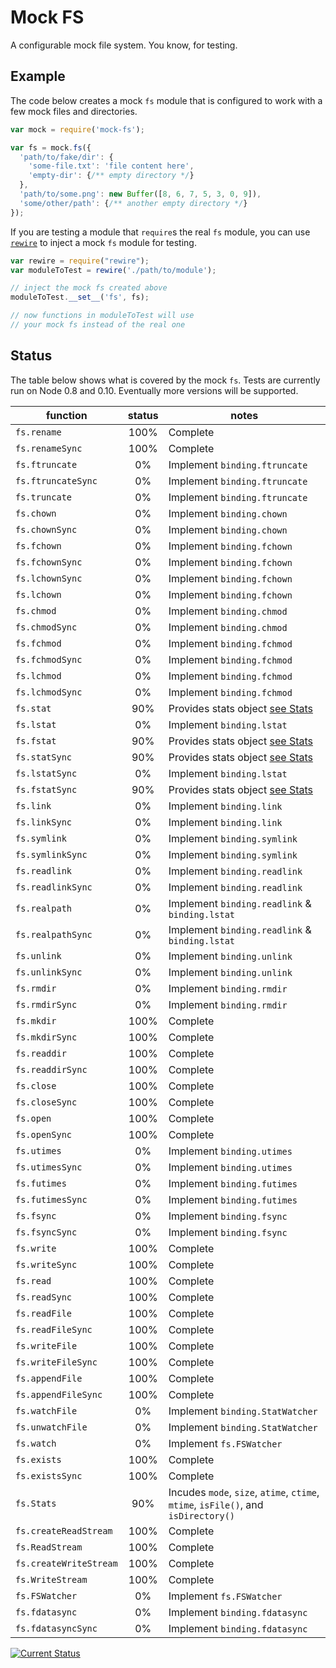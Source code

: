 # Mock FS

A configurable mock file system.  You know, for testing.

## Example

The code below creates a mock `fs` module that is configured to work with a few mock files and directories.

```js
var mock = require('mock-fs');

var fs = mock.fs({
  'path/to/fake/dir': {
    'some-file.txt': 'file content here',
    'empty-dir': {/** empty directory */}
  },
  'path/to/some.png': new Buffer([8, 6, 7, 5, 3, 0, 9]),
  'some/other/path': {/** another empty directory */}
});
```

If you are testing a module that `require`s the real `fs` module, you can use [`rewire`](https://npmjs.org/package/rewire) to inject a mock `fs` module for testing.

```js
var rewire = require("rewire");
var moduleToTest = rewire('./path/to/module');

// inject the mock fs created above
moduleToTest.__set__('fs', fs);

// now functions in moduleToTest will use
// your mock fs instead of the real one
```

## Status

The table below shows what is covered by the mock `fs`.  Tests are currently run on Node 0.8 and 0.10.  Eventually more versions will be supported.

| function               | status | notes    |
|------------------------|:------:|----------|
| `fs.rename`            |   100% | Complete |
| `fs.renameSync`        |   100% | Complete |
| `fs.ftruncate`         |     0% | Implement `binding.ftruncate` |
| `fs.ftruncateSync`     |     0% | Implement `binding.ftruncate` |
| `fs.truncate`          |     0% | Implement `binding.ftruncate` |
| `fs.chown`             |     0% | Implement `binding.chown` |
| `fs.chownSync`         |     0% | Implement `binding.chown` |
| `fs.fchown`            |     0% | Implement `binding.fchown` |
| `fs.fchownSync`        |     0% | Implement `binding.fchown` |
| `fs.lchownSync`        |     0% | Implement `binding.fchown` |
| `fs.lchown`            |     0% | Implement `binding.fchown` |
| `fs.chmod`             |     0% | Implement `binding.chmod` |
| `fs.chmodSync`         |     0% | Implement `binding.chmod` |
| `fs.fchmod`            |     0% | Implement `binding.fchmod` |
| `fs.fchmodSync`        |     0% | Implement `binding.fchmod` |
| `fs.lchmod`            |     0% | Implement `binding.fchmod` |
| `fs.lchmodSync`        |     0% | Implement `binding.fchmod` |
| `fs.stat`              |    90% | Provides stats object [see Stats](#Stats) |
| `fs.lstat`             |     0% | Implement `binding.lstat` |
| `fs.fstat`             |    90% | Provides stats object [see Stats](#Stats) |
| `fs.statSync`          |    90% | Provides stats object [see Stats](#Stats) |
| `fs.lstatSync`         |     0% | Implement `binding.lstat` |
| `fs.fstatSync`         |    90% | Provides stats object [see Stats](#Stats) |
| `fs.link`              |     0% | Implement `binding.link` |
| `fs.linkSync`          |     0% | Implement `binding.link` |
| `fs.symlink`           |     0% | Implement `binding.symlink` |
| `fs.symlinkSync`       |     0% | Implement `binding.symlink` |
| `fs.readlink`          |     0% | Implement `binding.readlink` |
| `fs.readlinkSync`      |     0% | Implement `binding.readlink` |
| `fs.realpath`          |     0% | Implement `binding.readlink` & `binding.lstat` |
| `fs.realpathSync`      |     0% | Implement `binding.readlink` & `binding.lstat` |
| `fs.unlink`            |     0% | Implement `binding.unlink` |
| `fs.unlinkSync`        |     0% | Implement `binding.unlink` |
| `fs.rmdir`             |     0% | Implement `binding.rmdir` |
| `fs.rmdirSync`         |     0% | Implement `binding.rmdir` |
| `fs.mkdir`             |   100% | Complete |
| `fs.mkdirSync`         |   100% | Complete |
| `fs.readdir`           |   100% | Complete |
| `fs.readdirSync`       |   100% | Complete |
| `fs.close`             |   100% | Complete |
| `fs.closeSync`         |   100% | Complete |
| `fs.open`              |   100% | Complete |
| `fs.openSync`          |   100% | Complete |
| `fs.utimes`            |     0% | Implement `binding.utimes` |
| `fs.utimesSync`        |     0% | Implement `binding.utimes` |
| `fs.futimes`           |     0% | Implement `binding.futimes` |
| `fs.futimesSync`       |     0% | Implement `binding.futimes` |
| `fs.fsync`             |     0% | Implement `binding.fsync` |
| `fs.fsyncSync`         |     0% | Implement `binding.fsync` |
| `fs.write`             |   100% | Complete |
| `fs.writeSync`         |   100% | Complete |
| `fs.read`              |   100% | Complete |
| `fs.readSync`          |   100% | Complete |
| `fs.readFile`          |   100% | Complete |
| `fs.readFileSync`      |   100% | Complete |
| `fs.writeFile`         |   100% | Complete |
| `fs.writeFileSync`     |   100% | Complete |
| `fs.appendFile`        |   100% | Complete |
| `fs.appendFileSync`    |   100% | Complete |
| `fs.watchFile`         |     0% | Implement `binding.StatWatcher` |
| `fs.unwatchFile`       |     0% | Implement `binding.StatWatcher` |
| `fs.watch`             |     0% | Implement `fs.FSWatcher` |
| `fs.exists`            |   100% | Complete |
| `fs.existsSync`        |   100% | Complete |
| `fs.Stats`             |    90% | <a name='Stats'></a>Incudes `mode`, `size`, `atime`, `ctime`, `mtime`, `isFile()`, and `isDirectory()` |
| `fs.createReadStream`  |   100% | Complete |
| `fs.ReadStream`        |   100% | Complete |
| `fs.createWriteStream` |   100% | Complete |
| `fs.WriteStream`       |   100% | Complete |
| `fs.FSWatcher`         |     0% | Implement `fs.FSWatcher` |
| `fs.fdatasync`         |     0% | Implement `binding.fdatasync` |
| `fs.fdatasyncSync`     |     0% | Implement `binding.fdatasync` |

[![Current Status](https://secure.travis-ci.org/tschaub/mock-fs.png?branch=master)](https://travis-ci.org/tschaub/mock-fs)
